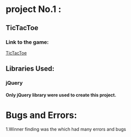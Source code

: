 # project No.1 :
## TicTacToe
### Link to the game:
[TicTacToe](https://i7medo.github.io/TicTacToe/
)

## Libraries Used:

### jQuery
#### Only jQuery library were used to create this project.

# Bugs and Errors:
1.Winner finding was the which had many errors and bugs
